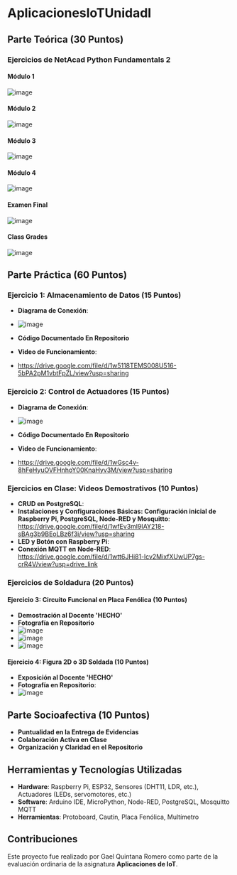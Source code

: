 # AplicacionesIoTUnidadI
## Parte Teórica (30 Puntos)
### Ejercicios de NetAcad Python Fundamentals 2
#### Módulo 1
![image](https://github.com/user-attachments/assets/0636a0ad-31e2-4938-a851-c5d3436d835c)
#### Módulo 2
![image](https://github.com/user-attachments/assets/cadd21e2-586a-432b-88fa-bbd8f105eb28)
#### Módulo 3
![image](https://github.com/user-attachments/assets/8bd8a87d-6f34-423c-a865-84d1fa4ae4d8)
#### Módulo 4
![image](https://github.com/user-attachments/assets/e07f3d54-0d94-4b49-9e28-3b681ddb994f)
#### Examen Final
![image](https://github.com/user-attachments/assets/bd4711c5-b405-47b3-9b0e-b66f6748e1c4)
#### Class Grades
![image](https://github.com/user-attachments/assets/f7dec92e-de74-4589-ada4-59a9f6daec2c)

## Parte Práctica (60 Puntos)
### Ejercicio 1: Almacenamiento de Datos (15 Puntos)
- **Diagrama de Conexión**:
- ![image](https://github.com/user-attachments/assets/96ab78e6-de6c-4ea3-864f-35534de07fcc)

- **Código Documentado En Repositorio**
  
- **Video de Funcionamiento**:
- https://drive.google.com/file/d/1w5118TEMS008U516-5bPA2pM1vbtFpZL/view?usp=sharing

### Ejercicio 2: Control de Actuadores (15 Puntos)
- **Diagrama de Conexión**:
- ![image](https://github.com/user-attachments/assets/e77cff2b-5aec-4db7-acfc-9196d9806d08)
  
- **Código Documentado En Repositorio**
  
- **Video de Funcionamiento**:
- https://drive.google.com/file/d/1wGsc4v-8hFeHyuOVFHnhoY00KnaHyv3M/view?usp=sharing

### Ejercicios en Clase: Videos Demostrativos (10 Puntos)
- **CRUD en PostgreSQL**: 
- **Instalaciones y Configuraciones Básicas: Configuración inicial de Raspberry Pi, PostgreSQL, Node-RED y Mosquitto**: https://drive.google.com/file/d/1wfEv3ml9IAY218-sBAg3b9BEoLBz6f3i/view?usp=sharing
- **LED y Botón con Raspberry Pi**: 
- **Conexión MQTT en Node-RED**: https://drive.google.com/file/d/1wtt6JHi81-lcv2MixfXUwUP7gs-crR4V/view?usp=drive_link

### Ejercicios de Soldadura (20 Puntos)
#### Ejercicio 3: Circuito Funcional en Placa Fenólica (10 Puntos)
- **Demostración al Docente 'HECHO'**
- **Fotografía en Repositorio**
- ![image](https://github.com/user-attachments/assets/f8eb4191-5884-41bc-aebc-de9eb69fac51)
- ![image](https://github.com/user-attachments/assets/c7524421-3e1a-41c0-95bb-dd03a1dac1b2)
- ![image](https://github.com/user-attachments/assets/3e450104-a430-43bc-b693-dc2b3c283f13)

#### Ejercicio 4: Figura 2D o 3D Soldada (10 Puntos)
- **Exposición al Docente 'HECHO'**
- **Fotografía en Repositorio**:
- ![image](https://github.com/user-attachments/assets/3506bfd2-25aa-466e-a663-8cfca037e59c)

## Parte Socioafectiva (10 Puntos)
- **Puntualidad en la Entrega de Evidencias**
- **Colaboración Activa en Clase**
- **Organización y Claridad en el Repositorio**

## Herramientas y Tecnologías Utilizadas
- **Hardware**: Raspberry Pi, ESP32, Sensores (DHT11, LDR, etc.), Actuadores (LEDs, servomotores, etc.)
- **Software**: Arduino IDE, MicroPython, Node-RED, PostgreSQL, Mosquitto MQTT
- **Herramientas**: Protoboard, Cautín, Placa Fenólica, Multímetro

## Contribuciones
Este proyecto fue realizado por Gael Quintana Romero como parte de la evaluación ordinaria de la asignatura **Aplicaciones de IoT**.
